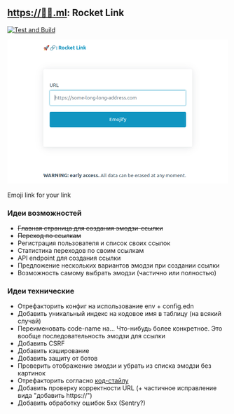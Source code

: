 ## [https://🚀🔗.ml](https://xn--qv8hrw.ml/): Rocket Link
[![Test and Build](https://github.com/Seryiza/rocket-link/actions/workflows/test-and-build.yml/badge.svg)](https://github.com/Seryiza/rocket-link/actions/workflows/test-and-build.yml)

![Main page screenshot](./.github/main_page_screenshot.png)

Emoji link for your link

### Идеи возможностей
- ~~Главная страница для создания эмодзи-ссылки~~
- ~~Переход по ссылкам~~
- Регистрация пользователя и список своих ссылок
- Статистика переходов по своим ссылкам
- API endpoint для создания ссылки
- Предложение нескольких вариантов эмодзи при создании ссылки
- Возможность самому выбрать эмодзи (частично или полностью)

### Идеи технические
- Отрефакторить конфиг на использование env + config.edn
- Добавить уникальный индекс на кодовое имя в таблицу (на всякий случай)
- Переименовать code-name на... Что-нибудь более конкретное. Это вообще последовательность эмодзи для ссылки
- Добавить CSRF
- Добавить кэширование
- Добавить защиту от ботов
- Проверить отображение эмодзи и убрать из списка эмодзи без картинок
- Отрефакторить согласно [код-стайлу](https://github.com/bbatsov/clojure-style-guide)
- Добавить проверку корректности URL (+ частичное исправление вида "добавить https://")
- Добавить обработку ошибок 5xx (Sentry?)
